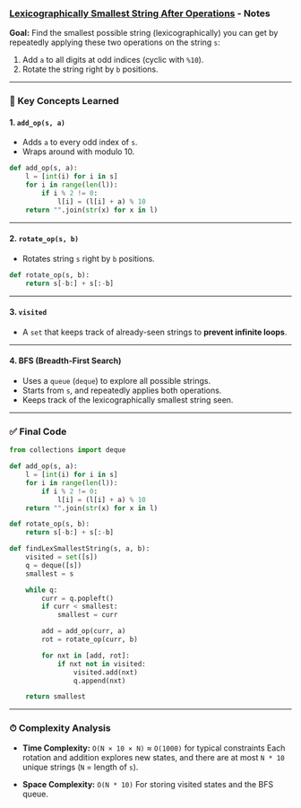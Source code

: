 ### [Lexicographically Smallest String After Operations](https://leetcode.com/problems/lexicographically-smallest-string-after-applying-operations/description/) - Notes

**Goal:**
Find the smallest possible string (lexicographically) you can get by repeatedly applying these two operations on the string `s`:

1. Add `a` to all digits at odd indices (cyclic with `%10`).
2. Rotate the string right by `b` positions.

---

### 🧩 Key Concepts Learned

#### 1. **`add_op(s, a)`**

* Adds `a` to every odd index of `s`.
* Wraps around with modulo 10.

```python
def add_op(s, a):
    l = [int(i) for i in s]
    for i in range(len(l)):
        if i % 2 != 0:
            l[i] = (l[i] + a) % 10
    return "".join(str(x) for x in l)
```

---

#### 2. **`rotate_op(s, b)`**

* Rotates string `s` right by `b` positions.

```python
def rotate_op(s, b):
    return s[-b:] + s[:-b]
```

---

#### 3. **`visited`**

* A `set` that keeps track of already-seen strings to **prevent infinite loops**.

---

#### 4. **BFS (Breadth-First Search)**

* Uses a `queue` (`deque`) to explore all possible strings.
* Starts from `s`, and repeatedly applies both operations.
* Keeps track of the lexicographically smallest string seen.

---

### ✅ **Final Code**

```python
from collections import deque

def add_op(s, a):
    l = [int(i) for i in s]
    for i in range(len(l)):
        if i % 2 != 0:
            l[i] = (l[i] + a) % 10
    return "".join(str(x) for x in l)

def rotate_op(s, b):
    return s[-b:] + s[:-b]

def findLexSmallestString(s, a, b):
    visited = set([s])
    q = deque([s])
    smallest = s

    while q:
        curr = q.popleft()
        if curr < smallest:
            smallest = curr

        add = add_op(curr, a)
        rot = rotate_op(curr, b)

        for nxt in [add, rot]:
            if nxt not in visited:
                visited.add(nxt)
                q.append(nxt)

    return smallest
```

---

### ⏱ **Complexity Analysis**

* **Time Complexity:**
  `O(N × 10 × N)` ≈ `O(1000)` for typical constraints
  Each rotation and addition explores new states, and there are at most `N * 10` unique strings (`N` = length of `s`).

* **Space Complexity:**
  `O(N * 10)`
  For storing visited states and the BFS queue.

